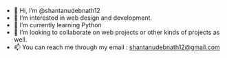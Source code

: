 - 👋 Hi, I’m @shantanudebnath12
- 👀 I’m interested in web design and development.
- 🌱 I’m currently learning Python
- 💞️ I’m looking to collaborate on web projects or other kinds of projects as well. 
- 📫 You can reach me through my email : shantanudebnath12@gmail.com

<!---
shantanudebnath12/shantanudebnath12 is a ✨ special ✨ repository because its `README.md` (this file) appears on your GitHub profile.
You can click the Preview link to take a look at your changes.
--->

